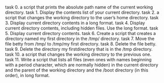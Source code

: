 task 0. a script that prints the absolute path name of the current working directory.
task 1. Display the contents list of your current directory.
task 2. a script that changes the working directory to the user’s home directory.
task 3. Display current directory contents in a long format.
task 4. Display current directory contents, including hidden files. Use the long format.
task 5. Display current directory contents.
task 6. Create a script that creates a directory named my first directory in the /tmp/ directory.
task 7. Move the file betty from /tmp/ to /tmp/my first directory.
task 8. Delete the file betty.
task 9. Delete the directory my firstdirectory that is in the /tmp directory.
task 10. a script that changes the working directory to the previous one.
task 11. Write a script that lists all files (even ones with names beginning with a period character, which are normally hidden) in the current directory and the parent of the working directory and the /boot directory (in this order), in long format. 
